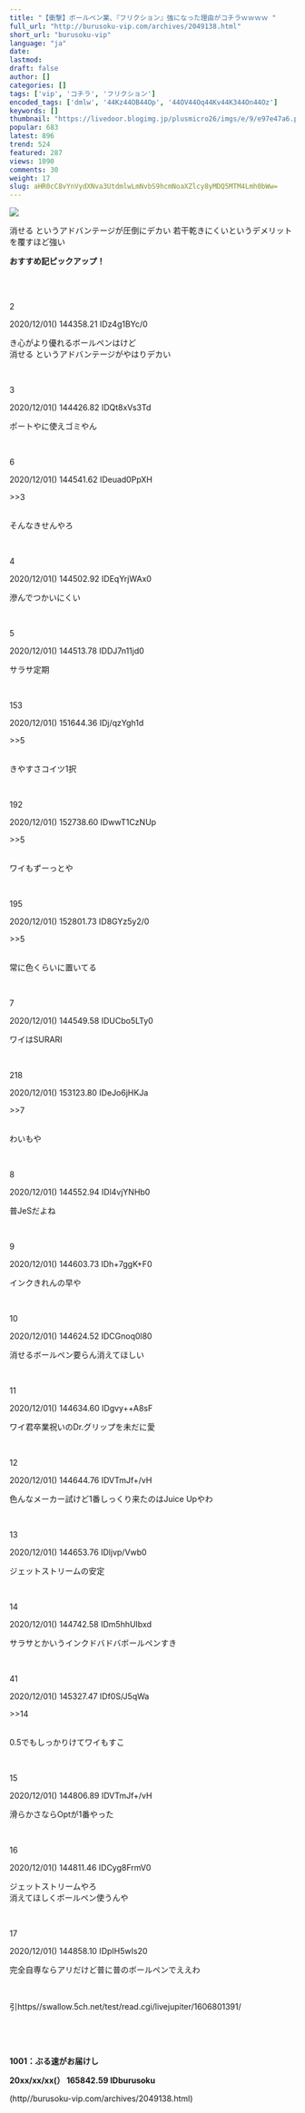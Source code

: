 ```yaml
---
title: "【衝撃】ボールペン業、『フリクション』強になった理由がコチラｗｗｗｗ "
full_url: "http://burusoku-vip.com/archives/2049138.html"
short_url: "burusoku-vip"
language: "ja"
date: 
lastmod: 
draft: false
author: []
categories: []
tags: ['vip', 'コチラ', 'フリクション']
encoded_tags: ['dmlw', '44Kz44OB44Op', '44OV44Oq44Kv44K344On44Oz']
keywords: []
thumbnail: "https://livedoor.blogimg.jp/plusmicro26/imgs/e/9/e97e47a6.png"
popular: 683
latest: 896
trend: 524
featured: 287
views: 1090
comments: 30
weight: 17
slug: aHR0cC8vYnVydXNva3UtdmlwLmNvbS9hcmNoaXZlcy8yMDQ5MTM4Lmh0bWw=
---
```


![](https://livedoor.blogimg.jp/plusmicro26/imgs/e/9/e97e47a6.png)

<div><p>消せる というアドバンテージが圧倒にデカい 若干乾きにくいというデメリットを覆すほど強い</p><p><b>おすすめ記ピックアップ！</b></p> <p class='g-ad1'> </p> <p class='g-ad2'> </p> <p></p><br> <br><p>2 <p> 2020/12/01() 144358.21 IDz4g1BYc/0</p></p><p> き心がより優れるボールペンはけど <br> 消せる というアドバンテージがやはりデカい </p><br> <p>3 <p> 2020/12/01() 144426.82 IDQt8xVs3Td</p></p><p> ポートやに使えゴミやん </p><br> <p>6 <p> 2020/12/01() 144541.62 IDeuad0PpXH</p></p><p> <p class='anchor'>>>3</p> <br> そんなきせんやろ </p><br> <p>4 <p> 2020/12/01() 144502.92 IDEqYrjWAx0</p></p><p> 滲んでつかいにくい </p><br> <p>5 <p> 2020/12/01() 144513.78 IDDJ7n11jd0</p></p><p> サラサ定期 </p><br> <p>153 <p> 2020/12/01() 151644.36 IDj/qzYgh1d</p></p><p> <p class='anchor'>>>5</p> <br> きやすさコイツ1択 </p><br> <p>192 <p> 2020/12/01() 152738.60 IDwwT1CzNUp</p></p><p> <p class='anchor'>>>5</p> <br> ワイもずーっとや </p><br> <p>195 <p> 2020/12/01() 152801.73 ID8GYz5y2/0</p></p><p> <p class='anchor'>>>5</p> <br> 常に色くらいに置いてる </p><br> <p>7 <p> 2020/12/01() 144549.58 IDUCbo5LTy0</p></p><p> ワイはSURARI </p><br> <p>218 <p> 2020/12/01() 153123.80 IDeJo6jHKJa</p></p><p> <p class='anchor'>>>7</p> <br> わいもや </p><br> <p>8 <p> 2020/12/01() 144552.94 IDl4vjYNHb0</p></p><p> 普JeSだよね </p><br> <p>9 <p> 2020/12/01() 144603.73 IDh+7ggK+F0</p></p><p> インクきれんの早や </p><br> <p>10 <p> 2020/12/01() 144624.52 IDCGnoq0l80</p></p><p> 消せるボールペン要らん消えてほしい </p><br> <p>11 <p> 2020/12/01() 144634.60 IDgvy++A8sF</p></p><p> ワイ君卒業祝いのDr.グリップを未だに愛 </p><br> <p>12 <p> 2020/12/01() 144644.76 IDVTmJf+/vH</p></p><p> 色んなメーカー試けど1番しっくり来たのはJuice Upやわ </p><br> <p>13 <p> 2020/12/01() 144653.76 IDljvp/Vwb0</p></p><p> ジェットストリームの安定 </p><br> <p>14 <p> 2020/12/01() 144742.58 IDm5hhUIbxd</p></p><p> サラサとかいうインクドバドバボールペンすき </p><br> <p>41 <p> 2020/12/01() 145327.47 IDf0S/J5qWa</p></p><p> <p class='anchor'>>>14</p> <br> 0.5でもしっかりけてワイもすこ </p><br> <p>15 <p> 2020/12/01() 144806.89 IDVTmJf+/vH</p></p><p> 滑らかさならOptが1番やった </p><br> <p>16 <p> 2020/12/01() 144811.46 IDCyg8FrmV0</p></p><p> ジェットストリームやろ <br> 消えてほしくボールペン使うんや </p><br> <p>17 <p> 2020/12/01() 144858.10 IDpIH5wIs20</p></p><p> 完全自専ならアリだけど普に普のボールペンでええわ </p><br> <p>引https//swallow.5ch.net/test/read.cgi/livejupiter/1606801391/</p> <br> <p id='csw_block'></p> <p id='divSP1'> </p> <br><p><b>1001：ぶる速がお届けし <p> 20xx/xx/xx(） 165842.59 IDburusoku</p></b></p> <p class='g-ad1'> </p> <p class='g-ad2'> </p> <p id='divSP'> </p> </div>

(http//burusoku-vip.com/archives/2049138.html)
